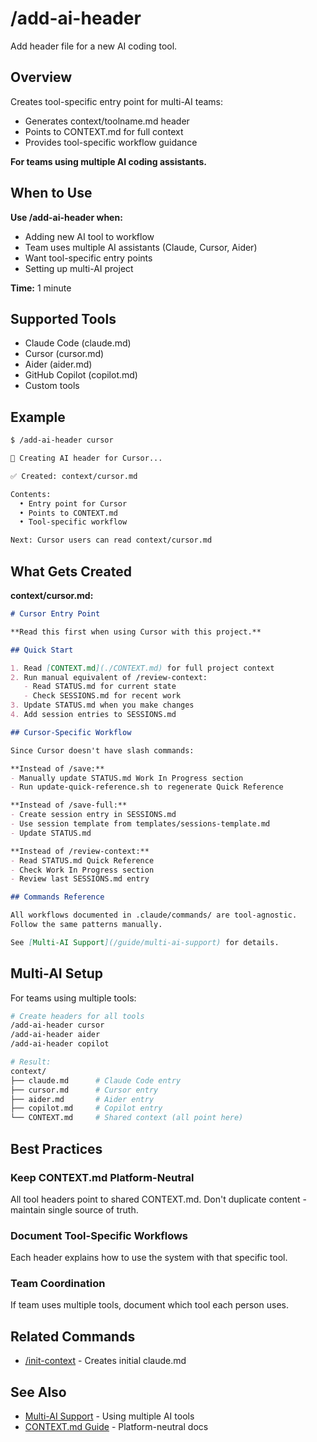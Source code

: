 # /add-ai-header

Add header file for a new AI coding tool.

## Overview

Creates tool-specific entry point for multi-AI teams:
- Generates context/toolname.md header
- Points to CONTEXT.md for full context
- Provides tool-specific workflow guidance

**For teams using multiple AI coding assistants.**

## When to Use

**Use /add-ai-header when:**
- Adding new AI tool to workflow
- Team uses multiple AI assistants (Claude, Cursor, Aider)
- Want tool-specific entry points
- Setting up multi-AI project

**Time:** 1 minute

## Supported Tools

- Claude Code (claude.md)
- Cursor (cursor.md)
- Aider (aider.md)
- GitHub Copilot (copilot.md)
- Custom tools

## Example

```bash
$ /add-ai-header cursor

📝 Creating AI header for Cursor...

✅ Created: context/cursor.md

Contents:
  • Entry point for Cursor
  • Points to CONTEXT.md
  • Tool-specific workflow

Next: Cursor users can read context/cursor.md
```

## What Gets Created

**context/cursor.md:**
```markdown
# Cursor Entry Point

**Read this first when using Cursor with this project.**

## Quick Start

1. Read [CONTEXT.md](./CONTEXT.md) for full project context
2. Run manual equivalent of /review-context:
   - Read STATUS.md for current state
   - Check SESSIONS.md for recent work
3. Update STATUS.md when you make changes
4. Add session entries to SESSIONS.md

## Cursor-Specific Workflow

Since Cursor doesn't have slash commands:

**Instead of /save:**
- Manually update STATUS.md Work In Progress section
- Run update-quick-reference.sh to regenerate Quick Reference

**Instead of /save-full:**
- Create session entry in SESSIONS.md
- Use session template from templates/sessions-template.md
- Update STATUS.md

**Instead of /review-context:**
- Read STATUS.md Quick Reference
- Check Work In Progress section
- Review last SESSIONS.md entry

## Commands Reference

All workflows documented in .claude/commands/ are tool-agnostic.
Follow the same patterns manually.

See [Multi-AI Support](/guide/multi-ai-support) for details.
```

## Multi-AI Setup

For teams using multiple tools:

```bash
# Create headers for all tools
/add-ai-header cursor
/add-ai-header aider
/add-ai-header copilot

# Result:
context/
├── claude.md      # Claude Code entry
├── cursor.md      # Cursor entry
├── aider.md       # Aider entry
├── copilot.md     # Copilot entry
└── CONTEXT.md     # Shared context (all point here)
```

## Best Practices

### Keep CONTEXT.md Platform-Neutral

All tool headers point to shared CONTEXT.md.
Don't duplicate content - maintain single source of truth.

### Document Tool-Specific Workflows

Each header explains how to use the system with that specific tool.

### Team Coordination

If team uses multiple tools, document which tool each person uses.

## Related Commands

- [/init-context](/commands/init-context) - Creates initial claude.md

## See Also

- [Multi-AI Support](/guide/multi-ai-support) - Using multiple AI tools
- [CONTEXT.md Guide](/guide/context-file) - Platform-neutral docs
